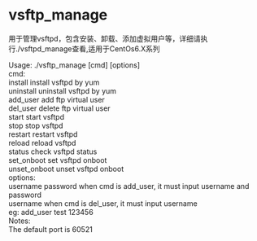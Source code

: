 # vsftp_manage
用于管理vsftpd，包含安装、卸载、添加虚拟用户等，详细请执行./vsftpd_manage查看,适用于CentOs6.X系列

Usage: ./vsftp_manage [cmd] [options]  
cmd:  
install																	install vsftpd by yum  
uninstall																uninstall vsftpd by yum  
add_user																add ftp virtual user  
del_user																delete ftp virtual user  
start																		start vsftpd  
stop																		stop vsftpd  
restart																	restart vsftpd  
reload																	reload vsftpd  
status																	check vsftpd status  
set_onboot															set vsftpd onboot  
unset_onboot														unset vsftpd onboot  
options:  
username password												when cmd is add_user, it must input username and password  
username																when cmd is del_user, it must input username  
eg: add_user test 123456  
Notes:  
The default port is 60521
